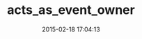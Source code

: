 ---
layout: post
title:  "acts_as_event_owner"
repo:   "dburkes/acts_as_event_owner"
date:   2015-02-18 17:04:13
gemurl: http://github.com/dburkes/acts_as_event_owner
---